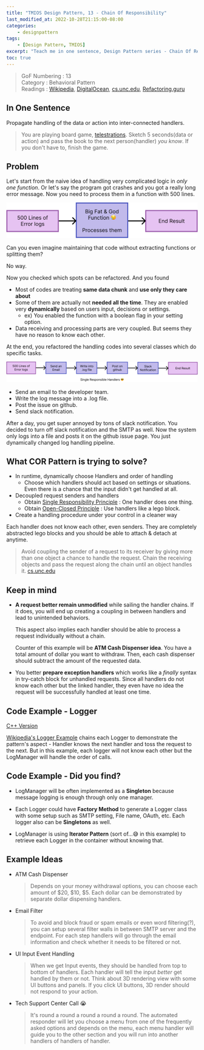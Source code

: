 ```yaml
---
title: "TMIOS Design Pattern, 13 - Chain Of Responsibility"
last_modified_at: 2022-10-28T21:15:00-08:00
categories:
    - designpattern
tags:
    - [Design Pattern, TMIOS]
excerpt: "Teach me in one sentence, Design Pattern series - Chain Of Responsibility"
toc: true
---
```


> GoF Numbering : 13<br/>
> Category : Behavioral Pattern<br/>
> Readings : [Wikipedia](https://en.wikipedia.org/wiki/Chain-of-responsibility_pattern), 
[DigitalOcean](https://www.digitalocean.com/community/tutorials/chain-of-responsibility-design-pattern-in-java), 
[cs.unc.edu](https://www.cs.unc.edu/~stotts/GOF/hires/pat5afso.htm),
[Refactoring.guru](https://refactoring.guru/design-patterns/chain-of-responsibility)

## In One Sentence

Propagate handling of the data or action into inter-connected handlers.

> You are playing board game, [telestrations](https://boardgamegeek.com/boardgame/46213/telestrations). Sketch 5 seconds(data or action) and pass the book to the next person(handler) *you know*. If you don't have to, finish the game.

## Problem

Let's start from the naive idea of handling very complicated logic in *only one function*. Or let's say the program got crashes and you got a really long error message. Now you need to process them in a function with 500 lines.

![](/_posts/design-pattern/13-COR/images/problem.svg)

Can you even imagine maintaining that code without extracting functions or splitting them?

No way.

Now you checked which spots can be refactored. And you found

- Most of codes are treating **same data chunk** and **use only they care about**
- Some of them are actually not **needed all the time**. They are enabled very **dynamically** based on users input, decisions or settings.
  - ex) You enabled the function with a boolean flag in your setting option.
- Data receiving and processing parts are very coupled. But seems they have no reason to know each other.

At the end, you refactored the handling codes into several classes which do specific tasks.

![](/_posts/design-pattern/13-COR/images/solve.svg)

- Send an email to the developer team.
- Write the log message into a .log file.
- Post the issue on github.
- Send slack notification.

After a day, you get super annoyed by tons of slack notification. You decided to turn off slack notification and the SMTP as well. Now the system only logs into a file and posts it on the github issue page. You just dynamically changed log handling pipeline.

## What COR Pattern is trying to solve?

- In runtime, dynamically choose Handlers and order of handling
  - Choose which handlers should act based on settings or situations. Even there is a chance that the input didn't get handled at all.
- Decoupled request senders and handlers
  - Obtain [Single Responsibility Principle](https://en.wikipedia.org/wiki/Single-responsibility_principle) : One handler does one thing.
  - Obtain [Open-Closed Principle](https://en.wikipedia.org/wiki/Open%E2%80%93closed_principle) : Use handlers like a lego block.
- Create a handling procedure under your control in a cleaner way

Each handler does not know each other, even senders. They are completely abstracted lego blocks and you should be able to attach & detach at anytime. 

>Avoid coupling the sender of a request to its receiver by giving more than one object a chance to handle the request. Chain the receiving objects and pass the request along the chain until an object handles it.
[cs.unc.edu](https://www.cs.unc.edu/~stotts/GOF/hires/pat5afso.htm)

## Keep in mind

- **A request better remain unmodified** while sailing the handler chains. If it does, you will end up creating a coupling in between handlers and lead to unintended behaviors.

    This aspect also implies each handler should be able to process a request individually without a chain.

    Counter of this example will be **ATM Cash Dispenser idea**. You have a total amount of dollar you want to withdraw.  Then, each cash dispenser should subtract the amount of the requested data. 

- You better **prepare exception handlers** which works like a *finally* syntax in try-catch block for unhandled requests. Since all handlers do not know each other but the linked handler, they even have no idea the request will be successfully handled at least one time.

## Code Example - Logger

[C++ Version](https://github.com/raacker/raacker.github.io/tree/master/_posts/design-pattern/13-COR/codes/cpp)


[Wikipedia's Logger Example](https://en.wikipedia.org/wiki/Chain-of-responsibility_pattern) chains each Logger to demonstrate the pattern's aspect
    - Handler knows the next handler and toss the request to the next.
But in this example, each logger will not know each other but the LogManager will handle the order of calls.

## Code Example - Did you find?

* LogManager will be often implemented as a **Singleton** because message logging is enough through only one manager.

* Each Logger could have **Factory Method** to generate a Logger class with some setup such as SMTP setting, File name, OAuth, etc. Each logger also can be **Singletons** as well.

* LogManager is using **Iterator Pattern** (sort of...😅 in this example) to retrieve each Logger in the container without knowing that.

## Example Ideas

- ATM Cash Dispenser
    >Depends on your money withdrawal options, you can choose each amount of $20, $10, $5. Each dollar can be demonstrated by separate dollar dispensing handlers.

- Email Filter
    >To avoid and block fraud or spam emails or even word filtering(?), you can setup several filter walls in between SMTP server and the endpoint. For each step handlers will go through the email information and check whether it needs to be filtered or not.

- UI Input Event Handling
    >When we get Input events, they should be handled from top to bottom of handlers. Each handler will tell the input *better* get handled by them or not. Think about 3D rendering view with some UI buttons and panels. If you click UI buttons, 3D render should not respond to your action.

- Tech Support Center Call 😭
    >It's round a round a round a round a round. The automated responder will let you choose a menu from one of the frequently asked options and depends on the menu, each menu handler will guide you to the other section and you will run into another handlers of handlers of handler. 